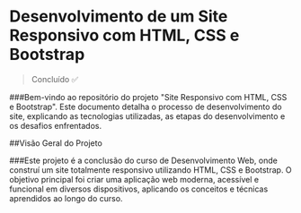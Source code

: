 # Desenvolvimento de um Site Responsivo com HTML, CSS e Bootstrap 

> Concluído ✅
>
###Bem-vindo ao repositório do projeto "Site Responsivo com HTML, CSS e Bootstrap". Este documento detalha o processo de desenvolvimento do site, explicando as tecnologias utilizadas, as etapas do desenvolvimento e os desafios enfrentados.

##Visão Geral do Projeto

###Este projeto é a conclusão do curso de Desenvolvimento Web, onde construí um site totalmente responsivo utilizando HTML, CSS e Bootstrap. O objetivo principal foi criar uma aplicação web moderna, acessível e funcional em diversos dispositivos, aplicando os conceitos e técnicas aprendidos ao longo do curso.
